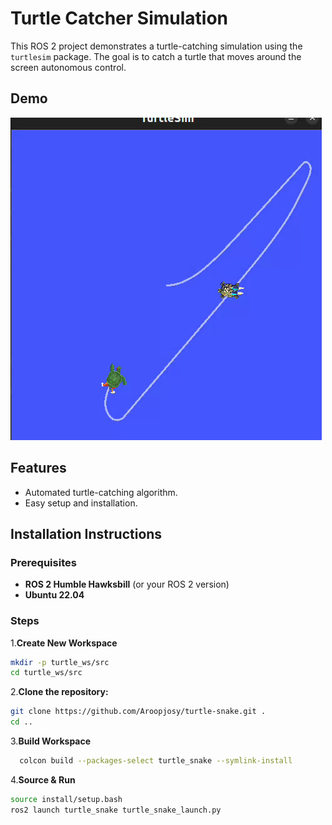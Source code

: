 # Turtle Catcher Simulation

This ROS 2 project demonstrates a turtle-catching simulation using the `turtlesim` package. The goal is to catch a turtle that moves around the screen autonomous control.

## Demo

![Watch the demo video](https://github.com/Aroopjosy/turtle-snake/blob/main/demo.gif)



## Features

- Automated turtle-catching algorithm.
- Easy setup and installation.

## Installation Instructions

### Prerequisites

- **ROS 2 Humble Hawksbill** (or your ROS 2 version)
- **Ubuntu 22.04**

### Steps
1.**Create New  Workspace**
   ```bash
   mkdir -p turtle_ws/src
   cd turtle_ws/src
   ```
2.**Clone the repository:**
   ```bash
   git clone https://github.com/Aroopjosy/turtle-snake.git .
   cd ..
   ```
3.**Build Workspace**
 ```bash
   colcon build --packages-select turtle_snake --symlink-install
   ```
4.**Source & Run**
   ```bash
   source install/setup.bash
   ros2 launch turtle_snake turtle_snake_launch.py
   ```

